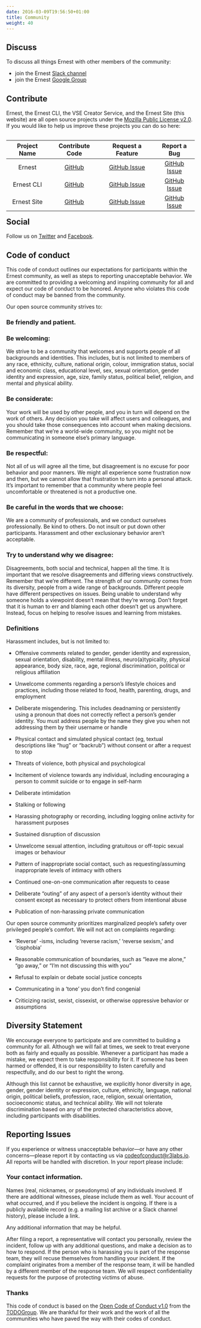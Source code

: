 ```yaml
---
date: 2016-03-09T19:56:50+01:00
title: Community
weight: 40
---
```


## Discuss
To discuss all things Ernest with other members of the community:

- join the Ernest [Slack channel](http://ernest.io/slack)
- join the Ernest [Google Group](https://groups.google.com/forum/#!forum/ernestio)

## Contribute
Ernest, the Ernest CLI, the VSE Creator Service, and the Ernest Site (this website) are all open source projects under the [Mozilla Public License v2.0](license/). If you would like to help us improve these projects you can do so here:

<table align="left">
<thead>
<tr>
<th align="center">Project Name</th>
<th align="center">Contribute Code</th>
<th align="center">Request a Feature</th>
<th align="center">Report a Bug</th>
</tr>
</thead>

<tbody>
<tr>
<td align="center">Ernest</td>
<td align="center"><a href="https://github.com/ernestio/ernest" target="_blank">GitHub</a></td>
<td align="center"><a href="https://github.com/ernestio/ernest/issues" target="_blank">GitHub Issue</a></td>
<td align="center"><a href="https://github.com/ernestio/ernest/issues" target="_blank">GitHub Issue</a></td>
</tr>

<tr>
<td align="center">Ernest CLI</td>
<td align="center"><a href="https://github.com/ernestio/ernest-cli" target="_blank">GitHub</a></td>
<td align="center"><a href="https://github.com/ernestio/ernest-cli/issues" target="_blank">GitHub Issue</a></td>
<td align="center"><a href="https://github.com/ernestio/ernest-cli/issues" target="_blank">GitHub Issue</a></td>
</tr>

<tr>
<td align="center">Ernest Site</td>
<td align="center"><a href="https://github.com/ernestio/ernest-site" target="_blank">GitHub</a></td>
<td align="center"><a href="https://github.com/ernestio/ernest-site/issues" target="_blank">GitHub Issue</a></td>
<td align="center"><a href="https://github.com/ernestio/ernest-site/issues" target="_blank">GitHub Issue</a></td>
</tr>
</tbody>
</table>

## Social
Follow us on [Twitter](https://twitter.com/r3labs) and [Facebook](https://www.facebook.com/r3labsio/).

## Code of conduct
This code of conduct outlines our expectations for participants within the Ernest community, as well as steps to reporting unacceptable behavior. We are committed to providing a welcoming and inspiring community for all and expect our code of conduct to be honored. Anyone who violates this code of conduct may be banned from the community.

Our open source community strives to:

### Be friendly and patient.

### Be welcoming:
We strive to be a community that welcomes and supports people of all backgrounds and identities. This includes, but is not limited to members of any race, ethnicity, culture, national origin, colour, immigration status, social and economic class, educational level, sex, sexual orientation, gender identity and expression, age, size, family status, political belief, religion, and mental and physical ability.

### Be considerate:
Your work will be used by other people, and you in turn will depend on the work of others. Any decision you take will affect users and colleagues, and you should take those consequences into account when making decisions. Remember that we’re a world-wide community, so you might not be communicating in someone else’s primary language.

### Be respectful:
Not all of us will agree all the time, but disagreement is no excuse for poor behavior and poor manners. We might all experience some frustration now and then, but we cannot allow that frustration to turn into a personal attack. It’s important to remember that a community where people feel uncomfortable or threatened is not a productive one.

### Be careful in the words that we choose:
We are a community of professionals, and we conduct ourselves professionally. Be kind to others. Do not insult or put down other participants. Harassment and other exclusionary behavior aren’t acceptable.

### Try to understand why we disagree:
Disagreements, both social and technical, happen all the time. It is important that we resolve disagreements and differing views constructively. Remember that we’re different. The strength of our community comes from its diversity, people from a wide range of backgrounds. Different people have different perspectives on issues. Being unable to understand why someone holds a viewpoint doesn’t mean that they’re wrong. Don’t forget that it is human to err and blaming each other doesn’t get us anywhere. Instead, focus on helping to resolve issues and learning from mistakes.

### Definitions
Harassment includes, but is not limited to:

- Offensive comments related to gender, gender identity and expression, sexual orientation, disability, mental illness, neuro(a)typicality, physical appearance, body size, race, age, regional discrimination, political or religious affiliation

- Unwelcome comments regarding a person’s lifestyle choices and practices, including those related to food, health, parenting, drugs, and employment

- Deliberate misgendering. This includes deadnaming or persistently using a pronoun that does not correctly reflect a person’s gender identity. You must address people by the name they give you when not addressing them by their username or handle

- Physical contact and simulated physical contact (eg, textual descriptions like “hug” or “backrub”) without consent or after a request to stop

- Threats of violence, both physical and psychological

- Incitement of violence towards any individual, including encouraging a person to commit suicide or to engage in self-harm

- Deliberate intimidation

- Stalking or following

- Harassing photography or recording, including logging online activity for harassment purposes

- Sustained disruption of discussion

- Unwelcome sexual attention, including gratuitous or off-topic sexual images or behaviour

- Pattern of inappropriate social contact, such as requesting/assuming inappropriate levels of intimacy with others

- Continued one-on-one communication after requests to cease

- Deliberate “outing” of any aspect of a person’s identity without their consent except as necessary to protect others from intentional abuse

- Publication of non-harassing private communication

Our open source community prioritizes marginalized people’s safety over privileged people’s comfort. We will not act on complaints regarding:

- ‘Reverse’ -isms, including ‘reverse racism,’ ‘reverse sexism,’ and ‘cisphobia’

- Reasonable communication of boundaries, such as “leave me alone,” “go away,” or “I’m not discussing this with you”

- Refusal to explain or debate social justice concepts

- Communicating in a ‘tone’ you don’t find congenial

- Criticizing racist, sexist, cissexist, or otherwise oppressive behavior or assumptions

## Diversity Statement
We encourage everyone to participate and are committed to building a community for all. Although we will fail at times, we seek to treat everyone both as fairly and equally as possible. Whenever a participant has made a mistake, we expect them to take responsibility for it. If someone has been harmed or offended, it is our responsibility to listen carefully and respectfully, and do our best to right the wrong.

Although this list cannot be exhaustive, we explicitly honor diversity in age, gender, gender identity or expression, culture, ethnicity, language, national origin, political beliefs, profession, race, religion, sexual orientation, socioeconomic status, and technical ability. We will not tolerate discrimination based on any of the protected characteristics above, including participants with disabilities.

## Reporting Issues
If you experience or witness unacceptable behavior—or have any other concerns—please report it by contacting us via codeofconduct@r3labs.io. All reports will be handled with discretion. In your report please include:

### Your contact information.

Names (real, nicknames, or pseudonyms) of any individuals involved. If there are additional witnesses, please include them as well. Your account of what occurred, and if you believe the incident is ongoing. If there is a publicly available record (e.g. a mailing list archive or a Slack channel history), please include a link.

Any additional information that may be helpful.

After filing a report, a representative will contact you personally, review the incident, follow up with any additional questions, and make a decision as to how to respond. If the person who is harassing you is part of the response team, they will recuse themselves from handling your incident. If the complaint originates from a member of the response team, it will be handled by a different member of the response team. We will respect confidentiality requests for the purpose of protecting victims of abuse.

### Thanks
This code of conduct is based on the [Open Code of Conduct v1.0](https://github.com/todogroup/opencodeofconduct) from the [TODOGroup](http://todogroup.org). We are thankful for their work and the work of all the communities who have paved the way with their codes of conduct.
